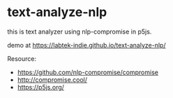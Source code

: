 # text-analyze-nlp
this is text analyzer using nlp-compromise in p5js.

demo at https://labtek-indie.github.io/text-analyze-nlp/



Resource:
- https://github.com/nlp-compromise/compromise
- http://compromise.cool/
- https://p5js.org/
